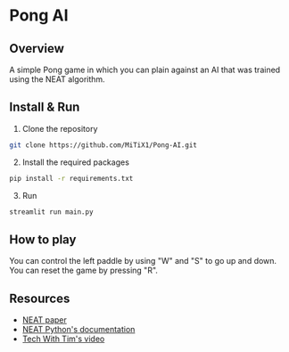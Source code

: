 # Pong AI

## Overview

A simple Pong game in which you can plain against an AI that was trained using the NEAT algorithm.

## Install & Run

1. Clone the repository
```sh
git clone https://github.com/MiTiX1/Pong-AI.git
```
2. Install the required packages
```sh
pip install -r requirements.txt
```
3. Run
```sh
streamlit run main.py
```

## How to play

You can control the left paddle by using "W" and "S" to go up and down. You can reset the game by pressing "R".

## Resources

- [NEAT paper](https://nn.cs.utexas.edu/downloads/papers/stanley.cec02.pdf)
- [NEAT Python's documentation](https://neat-python.readthedocs.io/en/latest/index.html)
- [Tech With Tim's video](https://youtu.be/2f6TmKm7yx0)